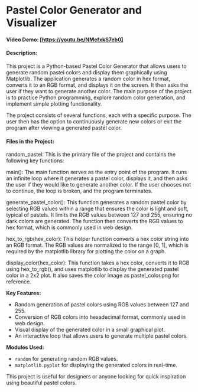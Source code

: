 # Pastel Color Generator and Visualizer
#### Video Demo:  [https://youtu.be/NMefxkS7eb0]
#### Description:
This project is a Python-based Pastel Color Generator that allows users to generate random pastel colors and display them graphically using Matplotlib. The application generates a random color in hex format, converts it to an RGB format, and displays it on the screen. It then asks the user if they want to generate another color. The main purpose of the project is to practice Python programming, explore random color generation, and implement simple plotting functionality.

The project consists of several functions, each with a specific purpose. The user then has the option to continuously generate new colors or exit the program after viewing a generated pastel color.

#### Files in the Project:
random_pastel:
This is the primary file of the project and contains the following key functions:

main():
The main function serves as the entry point of the program. It runs an infinite loop where it generates a pastel color, displays it, and then asks the user if they would like to generate another color. If the user chooses not to continue, the loop is broken, and the program terminates.

generate_pastel_color():
This function generates a random pastel color by selecting RGB values within a range that ensures the color is light and soft, typical of pastels. It limits the RGB values between 127 and 255, ensuring no dark colors are generated. The function then converts the RGB values to hex format, which is commonly used in web design.

hex_to_rgb(hex_color):
This helper function converts a hex color string into an RGB format. The RGB values are normalized to the range [0, 1], which is required by the matplotlib library for plotting the color on a graph.

display_color(hex_color):
This function takes a hex color, converts it to RGB using hex_to_rgb(), and uses matplotlib to display the generated pastel color in a 2x2 plot. It also saves the color image as pastel_color.png for reference.

**Key Features:**
- Random generation of pastel colors using RGB values between 127 and 255.
- Conversion of RGB colors into hexadecimal format, commonly used in web design.
- Visual display of the generated color in a small graphical plot.
- An interactive loop that allows users to generate multiple pastel colors.

**Modules Used:**
- `random` for generating random RGB values.
- `matplotlib.pyplot` for displaying the generated colors in real-time.

This project is useful for designers or anyone looking for quick inspiration using beautiful pastel colors.
